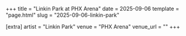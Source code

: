+++
title = "Linkin Park at PHX Arena"
date = 2025-09-06
template = "page.html"
slug = "2025-09-06-linkin-park"

[extra]
artist = "Linkin Park"
venue = "PHX Arena"
venue_url = ""
+++
